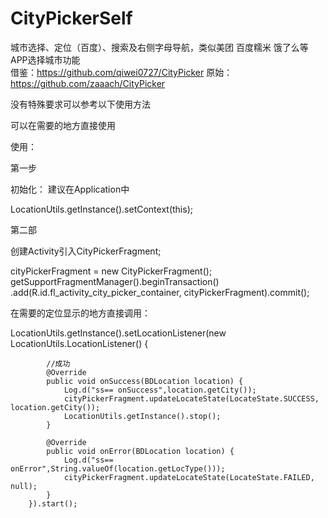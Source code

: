 # CityPickerSelf
城市选择、定位（百度）、搜索及右侧字母导航，类似美团 百度糯米 饿了么等APP选择城市功能    
借鉴：https://github.com/qiwei0727/CityPicker 原始：https://github.com/zaaach/CityPicker

没有特殊要求可以参考以下使用方法

可以在需要的地方直接使用

使用：

第一步
 
  初始化：  建议在Application中
  
  LocationUtils.getInstance().setContext(this);
  
第二部
  
  创建Activity引入CityPickerFragment;

 cityPickerFragment = new CityPickerFragment();
 getSupportFragmentManager().beginTransaction()
          .add(R.id.fl_activity_city_picker_container, cityPickerFragment).commit();
  
  在需要的定位显示的地方直接调用：
  
  LocationUtils.getInstance().setLocationListener(new LocationUtils.LocationListener() {
        
            //成功
            @Override
            public void onSuccess(BDLocation location) {
                Log.d("ss== onSuccess",location.getCity());
                cityPickerFragment.updateLocateState(LocateState.SUCCESS, location.getCity());
                LocationUtils.getInstance().stop();
            }
            
            @Override
            public void onError(BDLocation location) {
                Log.d("ss== onError",String.valueOf(location.getLocType()));
                cityPickerFragment.updateLocateState(LocateState.FAILED, null);
            }
        }).start();
